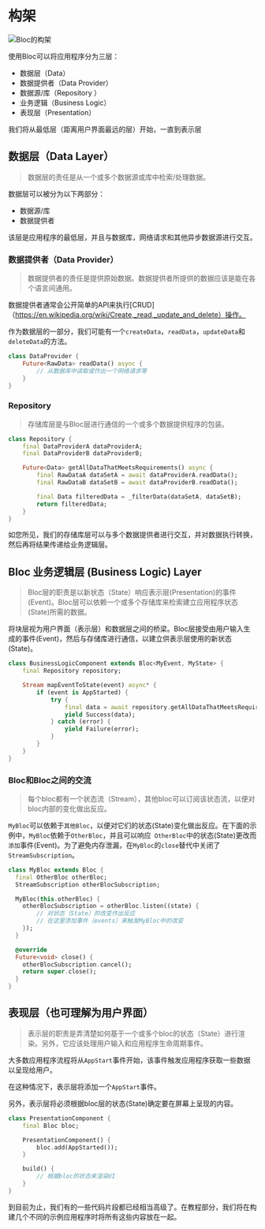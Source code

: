 # 构架

![Bloc的构架](assets/bloc_architecture.png) 

使用Bloc可以将应用程序分为三层：

-  数据层（Data）
  - 数据提供者（Data Provider）
  - 数据源/库（Repository ）
-  业务逻辑（Business Logic）
-  表现层（Presentation）

我们将从最低层（距离用户界面最远的层）开始，一直到表示层

## 数据层（Data Layer）

> 数据层的责任是从一个或多个数据源或库中检索/处理数据。

数据层可以被分为以下两部分：

- 数据源/库
- 数据提供者

该层是应用程序的最低层，并且与数据库，网络请求和其他异步数据源进行交互。

### 数据提供者（Data Provider）

> 数据提供者的责任是提供原始数据。数据提供者所提供的数据应该是能在各个语言间通用。

数据提供者通常会公开简单的API来执行[CRUD]（https://en.wikipedia.org/wiki/Create,_read,_update_and_delete）操作。

作为数据层的一部分，我们可能有一个`createData`，`readData`，`updateData`和`deleteData`的方法。

```dart
class DataProvider {
    Future<RawData> readData() async {
        // 从数据库中读取或作出一个网络请求等
    }
}
```

### Repository

> 存储库层是与Bloc层进行通信的一个或多个数据提供程序的包装。

```dart
class Repository {
    final DataProviderA dataProviderA;
    final DataProviderB dataProviderB;

    Future<Data> getAllDataThatMeetsRequirements() async {
        final RawDataA dataSetA = await dataProviderA.readData();
        final RawDataB dataSetB = await dataProviderB.readData();

        final Data filteredData = _filterData(dataSetA, dataSetB);
        return filteredData;
    }
}
```

如您所见，我们的存储库层可以与多个数据提供者进行交互，并对数据执行转换，然后再将结果传递给业务逻辑层。

## Bloc 业务逻辑层 (Business Logic) Layer

> Bloc层的职责是以新状态（State）响应表示层(Presentation)的事件(Event)。Bloc层可以依赖一个或多个存储库来检索建立应用程序状态(State)所需的数据。

将块层视为用户界面（表示层）和数据层之间的桥梁。Bloc层接受由用户输入生成的事件(Event)，然后与存储库进行通信，以建立供表示层使用的新状态(State)。

```dart
class BusinessLogicComponent extends Bloc<MyEvent, MyState> {
    final Repository repository;

    Stream mapEventToState(event) async* {
        if (event is AppStarted) {
            try {
                final data = await repository.getAllDataThatMeetsRequirements();
                yield Success(data);
            } catch (error) {
                yield Failure(error);
            }
        }
    }
}
```

### Bloc和Bloc之间的交流

> 每个bloc都有一个状态流（Stream），其他bloc可以订阅该状态流，以便对bloc内部的变化做出反应。

`MyBloc`可以依赖于`其他Bloc`，以便对它们的状态(State)变化做出反应。在下面的示例中，`MyBloc`依赖于`OtherBloc`，并且可以响应` OtherBloc`中的状态(State)更改而`添加`事件(Event)。为了避免内存泄漏，在`MyBloc`的`close`替代中关闭了`StreamSubscription`。

```dart
class MyBloc extends Bloc {
  final OtherBloc otherBloc;
  StreamSubscription otherBlocSubscription;

  MyBloc(this.otherBloc) {
    otherBlocSubscription = otherBloc.listen((state) {
        // 对状态（State）的改变作出反应
        // 在这里添加事件（events）来触发MyBloc中的改变
    });
  }

  @override
  Future<void> close() {
    otherBlocSubscription.cancel();
    return super.close();
  }
}
```

## 表现层（也可理解为用户界面）

> 表示层的职责是弄清楚如何基于一个或多个bloc的状态（State）进行渲染。另外，它应该处理用户输入和应用程序生命周期事件。

大多数应用程序流程将从`AppStart`事件开始，该事件触发应用程序获取一些数据以呈现给用户。

在这种情况下，表示层将添加一个`AppStart`事件。

另外，表示层将必须根据bloc层的状态(State)确定要在屏幕上呈现的内容。

```dart
class PresentationComponent {
    final Bloc bloc;

    PresentationComponent() {
        bloc.add(AppStarted());
    }

    build() {
        // 根据bloc的状态来渲染UI
    }
}
```

到目前为止，我们有的一些代码片段都已经相当高级了。在教程部分，我们将在构建几个不同的示例应用程序时将所有这些内容放在一起。
